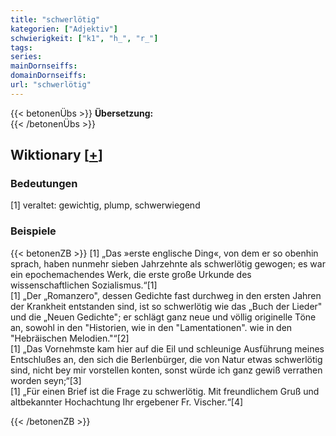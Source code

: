 ```yaml
---
title: "schwerlötig"
kategorien: ["Adjektiv"]
schwierigkeit: ["k1", "h_", "r_"]
tags:
series:
mainDornseiffs:
domainDornseiffs:
url: "schwerlötig"
---
```


{{< betonenÜbs >}}
**Übersetzung:**  
{{< /betonenÜbs >}}

## Wiktionary [[+](https://de.wiktionary.org/wiki/schwerlötig)]

### Bedeutungen
[1] veraltet: gewichtig, plump, schwerwiegend  

### Beispiele
{{< betonenZB >}}
[1] „Das »erste englische Ding«, von dem er so obenhin sprach, haben nunmehr sieben Jahrzehnte als schwerlötig gewogen; es war ein epochemachendes Werk, die erste große Urkunde des wissenschaftlichen Sozialismus.“[1]  
[1] „Der „Romanzero", dessen Gedichte fast durchweg in den ersten Jahren der Krankheit entstanden sind, ist so schwerlötig wie das „Buch der Lieder" und die „Neuen Gedichte"; er schlägt ganz neue und völlig originelle Töne an, sowohl in den "Historien, wie in den "Lamentationen". wie in den "Hebräischen Melodien."“[2]  
[1] „Das Vornehmste kam hier auf die Eil und schleunige Ausführung meines Entschlußes an, den sich die Berlenbürger, die von Natur etwas schwerlötig sind, nicht bey mir vorstellen konten, sonst würde ich ganz gewiß verrathen worden seyn;“[3]  
[1] „Für einen Brief ist die Frage zu schwerlötig. Mit freundlichem Gruß und altbekannter Hochachtung Ihr ergebener Fr. Vischer.“[4]  

{{< /betonenZB >}}

